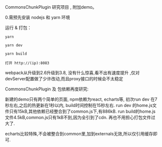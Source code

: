 
CommonsChunkPlugin 研究项目 , 附加demo。

0.需预先安装 nodejs 和 yarn 环境

 运行 & 打包：

```
yarn

yarn dev

yarn build

打开 http://(ip):8083

```

webpack从升级到2.6升级到3.8, 没有什么惊喜,看不出有速度提升 ,仅对devServer配置做了少许改动,而且proxy接口的时候会不太稳定

CommonsChunkPlugin 及 包依赖再度研究:

新建的demo只有两个简单的页面, npm依赖为react, echarts等,
初次run dev 在7秒左右,之后的热更新在1秒以内,
build时间控制在15秒左右.
run dev 的home.js文件只有15kB,其他依赖已经整合到了common.js下,有886kB.
run build的home.js文件4.5kB,common.js只有1kB不到,因为全引到了cdn. 再也不用担心打包文件过大了.

echarts比较特殊,不会被整合到common里,加到externals无效,所以仅引用缓存即可.